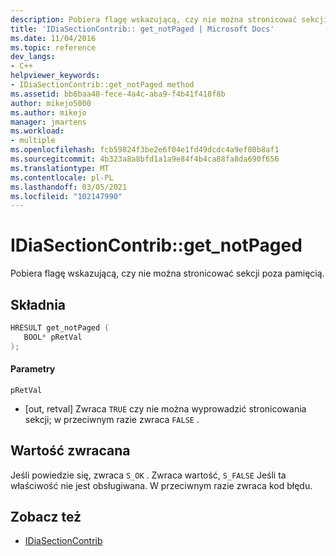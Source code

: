 ```yaml
---
description: Pobiera flagę wskazującą, czy nie można stronicować sekcji poza pamięcią.
title: 'IDiaSectionContrib:: get_notPaged | Microsoft Docs'
ms.date: 11/04/2016
ms.topic: reference
dev_langs:
- C++
helpviewer_keywords:
- IDiaSectionContrib::get_notPaged method
ms.assetid: bb6baa40-fece-4a4c-aba9-f4b41f418f8b
author: mikejo5000
ms.author: mikejo
manager: jmartens
ms.workload:
- multiple
ms.openlocfilehash: fcb59824f3be2e6f04e1fd49dcdc4a9ef08b8af1
ms.sourcegitcommit: 4b323a8a8bfd1a1a9e84f4b4ca88fa8da690f656
ms.translationtype: MT
ms.contentlocale: pl-PL
ms.lasthandoff: 03/05/2021
ms.locfileid: "102147990"
---
```

# <a name="idiasectioncontribget_notpaged"></a>IDiaSectionContrib::get_notPaged
Pobiera flagę wskazującą, czy nie można stronicować sekcji poza pamięcią.

## <a name="syntax"></a>Składnia

```C++
HRESULT get_notPaged ( 
   BOOL* pRetVal
);
```

#### <a name="parameters"></a>Parametry
 `pRetVal`
- [out, retval] Zwraca `TRUE` czy nie można wyprowadzić stronicowania sekcji; w przeciwnym razie zwraca `FALSE` .

## <a name="return-value"></a>Wartość zwracana
 Jeśli powiedzie się, zwraca `S_OK` . Zwraca wartość, `S_FALSE` Jeśli ta właściwość nie jest obsługiwana. W przeciwnym razie zwraca kod błędu.

## <a name="see-also"></a>Zobacz też
- [IDiaSectionContrib](../../debugger/debug-interface-access/idiasectioncontrib.md)
